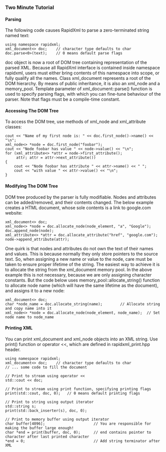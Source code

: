 ### Two Minute Tutorial

#### Parsing
The following code causes RapidXml to parse a zero-terminated string named text:
```
using namespace rapidxml;
xml_document<> doc;    // character type defaults to char
doc.parse<0>(text);    // 0 means default parse flags
```
doc object is now a root of DOM tree containing representation of the parsed XML. Because all RapidXml interface is contained inside namespace rapidxml, users must either bring contents of this namespace into scope, or fully qualify all the names. Class xml_document represents a root of the DOM hierarchy. By means of public inheritance, it is also an xml_node and a memory_pool. Template parameter of xml_document::parse() function is used to specify parsing flags, with which you can fine-tune behaviour of the parser. Note that flags must be a compile-time constant.

#### Accessing The DOM Tree
To access the DOM tree, use methods of xml_node and xml_attribute classes:
```
cout << "Name of my first node is: " << doc.first_node()->name() << "\n";
xml_node<> *node = doc.first_node("foobar");
cout << "Node foobar has value " << node->value() << "\n";
for (xml_attribute<> *attr = node->first_attribute();
     attr; attr = attr->next_attribute())
{
    cout << "Node foobar has attribute " << attr->name() << " ";
    cout << "with value " << attr->value() << "\n";
}
```

#### Modifying The DOM Tree
DOM tree produced by the parser is fully modifiable. Nodes and attributes can be added/removed, and their contents changed. The below example creates a HTML document, whose sole contents is a link to google.com website:
```
xml_document<> doc;
xml_node<> *node = doc.allocate_node(node_element, "a", "Google");
doc.append_node(node);
xml_attribute<> *attr = doc.allocate_attribute("href", "google.com");
node->append_attribute(attr);
```
One quirk is that nodes and attributes do not own the text of their names and values. This is because normally they only store pointers to the source text. So, when assigning a new name or value to the node, care must be taken to ensure proper lifetime of the string. The easiest way to achieve it is to allocate the string from the xml_document memory pool. In the above example this is not necessary, because we are only assigning character constants. But the code below uses memory_pool::allocate_string() function to allocate node name (which will have the same lifetime as the document), and assigns it to a new node:
```
xml_document<> doc;
char *node_name = doc.allocate_string(name);        // Allocate string and copy name into it
xml_node<> *node = doc.allocate_node(node_element, node_name);  // Set node name to node_name
```

#### Printing XML
You can print xml_document and xml_node objects into an XML string. Use print() function or operator <<, which are defined in rapidxml_print.hpp header.
```
using namespace rapidxml;
xml_document<> doc;    // character type defaults to char
// ... some code to fill the document

// Print to stream using operator <<
std::cout << doc;   

// Print to stream using print function, specifying printing flags
print(std::cout, doc, 0);   // 0 means default printing flags

// Print to string using output iterator
std::string s;
print(std::back_inserter(s), doc, 0);

// Print to memory buffer using output iterator
char buffer[4096];                      // You are responsible for making the buffer large enough!
char *end = print(buffer, doc, 0);      // end contains pointer to character after last printed character
*end = 0;                               // Add string terminator after XML
```